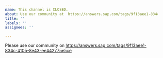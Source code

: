 ```yaml
---
name: This channel is CLOSED. 
about: Use our community at  https://answers.sap.com/tags/9f13aee1-834c-4105-8e43-ee442775e5ce
title: ''
labels: ''
assignees: ''

---
```


Please use our community on https://answers.sap.com/tags/9f13aee1-834c-4105-8e43-ee442775e5ce
